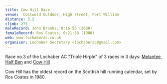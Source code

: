 ```yaml
---
title: Cow Hill Race
venue: 	Costwold Outdoor, High Street, Fort William
distance: 3.2
climb: 275
maleRecord: John Brooks, 0:16:56 (2000)
femaleRecord: Ros Coates, 0:21:38 (1980)
web: www.lochaberac.co.uk
organiser: Lochaber Secretary <lochaberac@gmail.com>
---
```


Race no.3 of the Lochaber AC "Triple Hirple" of 3 races in 3 days:
[Melantee](Melantee), [Half Ben](HalfBen) and [Cow Hill](CowHill)

Cow Hill has the oldest record on the Scottish hill running calendar,
set by Ros Coates in 1980.
